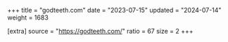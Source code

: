 +++
title = "godteeth.com"
date = "2023-07-15"
updated = "2024-07-14"
weight = 1683

[extra]
source = "https://godteeth.com/"
ratio = 67
size = 2
+++

